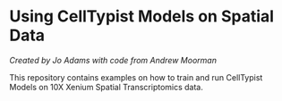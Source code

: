# Using CellTypist Models on Spatial Data
*Created by Jo Adams with code from Andrew Moorman* 

This repository contains examples on how to train and run CellTypist Models on 10X Xenium Spatial Transcriptomics data.  
